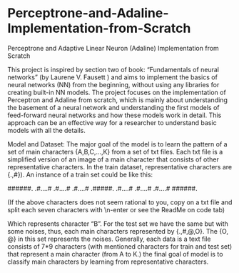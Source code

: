 # Perceptrone-and-Adaline-Implementation-from-Scratch

Perceptrone and Adaptive Linear Neuron (Adaline) Implementation from Scratch

This project is inspired by section two of book: “Fundamentals of neural networks” (by Laurene V. Fausett
) and aims to implement the basics of neural networks (NN) from the beginning, without using any libraries for creating built-in NN models. The project focuses on the implementation of Perceptron and Adaline from scratch, which is mainly about understanding the basement of a neural network and understanding the first models of feed-forward neural networks and how these models work in detail. This approach can be an effective way for a researcher to understand basic models with all the details. 

Model and Dataset:
The major goal of the model is to learn the pattern of a set of main characters {A,B,C,…,K} from a set of txt files. Each txt file is a simplified version of an image of a main character that consists of other representative characters. In the train dataset, representative characters are {.,#}). An instance of a train set could be like this:

######.
.#....#
.#....#
.#....#
.#####.
.#....#
.#....#
.#....#
######.

(If the above characters does not seem rational to you, copy on a txt file and split each seven characters with \n-enter or see the ReadMe on code tab)

Which represents character “B”. For the test set we have the same but with some noises, thus, each main characters represented by {.,#,@,O}. The {O, @} in this set represents the noises. Generally, each data is a text file consists of 7*9 characters (with mentioned characters for train and test set) that represent a main character (from A to K.) the final goal of model is to classify main characters by learning from representative characters.
